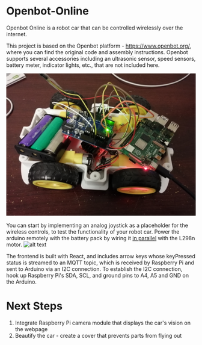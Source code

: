 # Openbot-Online
Openbot Online is a robot car that can be controlled wirelessly over the internet.

This project is based on the Openbot platform - https://www.openbot.org/, where you can find the original code and assembly instructions. Openbot supports several accessories including an ultrasonic sensor, speed sensors, battery meter, indicator lights, etc., that are not included here. 

![alt text](https://github.com/enjineerMan/Openbot-Online/blob/main/Arduino/IoT_pic.jpg)

You can start by implementing an analog joystick as a placeholder for the wireless controls, to test the functionality of your robot car. Power the arduino remotely with the battery pack by wiring it [in parallel](https://drive.google.com/file/d/1-fU374w7UUGw3x4KoXRMy0vZBtCq_B5N/view?usp=sharing) with the L298n motor.
![alt text](https://github.com/enjineerMan/Openbot-Online/blob/main/Arduino/cargif.gif)

The frontend is built with React, and includes arrow keys whose keyPressed status is streamed to an MQTT topic, which is received by Raspberry Pi and sent to Arduino via an I2C connection. To establish the I2C connection, hook up Raspberry Pi's SDA, SCL, and ground pins to A4, A5 and GND on the Arduino. 

# Next Steps

1. Integrate Raspberry Pi camera module that displays the car's vision on the webpage
2.  Beautify the car - create a cover that prevents parts from flying out


